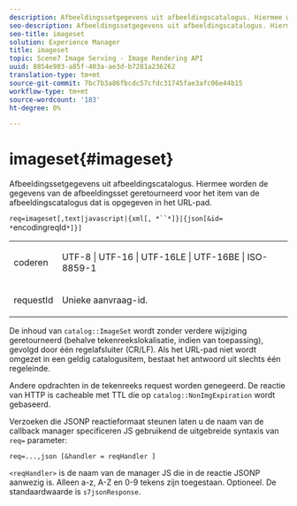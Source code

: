 ```yaml
---
description: Afbeeldingssetgegevens uit afbeeldingscatalogus. Hiermee worden de gegevens van de afbeeldingsset geretourneerd voor het item van de afbeeldingscatalogus dat is opgegeven in het URL-pad.
seo-description: Afbeeldingssetgegevens uit afbeeldingscatalogus. Hiermee worden de gegevens van de afbeeldingsset geretourneerd voor het item van de afbeeldingscatalogus dat is opgegeven in het URL-pad.
seo-title: imageset
solution: Experience Manager
title: imageset
topic: Scene7 Image Serving - Image Rendering API
uuid: 8854e903-a85f-403a-ae3d-b7281a236262
translation-type: tm+mt
source-git-commit: 7bc7b3a86fbcdc57cfdc31745fae3afc06e44b15
workflow-type: tm+mt
source-wordcount: '183'
ht-degree: 0%

---
```



# imageset{#imageset}

Afbeeldingssetgegevens uit afbeeldingscatalogus. Hiermee worden de gegevens van de afbeeldingsset geretourneerd voor het item van de afbeeldingscatalogus dat is opgegeven in het URL-pad.

`req=imageset[,text|javascript|{xml[, *``*]}|{json[&id= *`encodingreqId`*]}]`

<table id="simpletable_86FF9E59B11D4C408F0D932D46CC2F8E"> 
 <tr class="strow"> 
  <td class="stentry"> <p><span class="codeph"><span class="varname"> coderen</span></span> </p> </td> 
  <td class="stentry"> <p><span class="codeph"> UTF-8 | UTF-16 | UTF-16LE | UTF-16BE | ISO-8859-1</span> </p></td> 
 </tr> 
 <tr class="strow"> 
  <td class="stentry"> <p><span class="codeph"><span class="varname"> requestId</span></span> </p></td> 
  <td class="stentry"> <p>Unieke aanvraag-id. </p></td> 
 </tr> 
</table>

De inhoud van `catalog::ImageSet` wordt zonder verdere wijziging geretourneerd (behalve tekenreekslokalisatie, indien van toepassing), gevolgd door één regelafsluiter (CR/LF). Als het URL-pad niet wordt omgezet in een geldig catalogusitem, bestaat het antwoord uit slechts één regeleinde.

Andere opdrachten in de tekenreeks request worden genegeerd. De reactie van HTTP is cacheable met TTL die op `catalog::NonImgExpiration` wordt gebaseerd.

Verzoeken die JSONP reactieformaat steunen laten u de naam van de callback manager specificeren JS gebruikend de uitgebreide syntaxis van `req=` parameter:

`req=...,json [&handler = reqHandler ]`

`<reqHandler>` is de naam van de manager JS die in de reactie JSONP aanwezig is. Alleen a-z, A-Z en 0-9 tekens zijn toegestaan. Optioneel. De standaardwaarde is `s7jsonResponse`.

